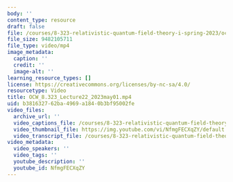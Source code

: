 ```yaml
---
body: ''
content_type: resource
draft: false
file: /courses/8-323-relativistic-quantum-field-theory-i-spring-2023/ocw_8323_lecture22_2023may01_360p_16_9.mp4
file_size: 9482105711
file_type: video/mp4
image_metadata:
  caption: ''
  credit: ''
  image-alt: ''
learning_resource_types: []
license: https://creativecommons.org/licenses/by-nc-sa/4.0/
resourcetype: Video
title: OCW_8.323_Lecture22_2023may01.mp4
uid: b3816327-62ba-4969-a184-0b3bf95002fe
video_files:
  archive_url: ''
  video_captions_file: /courses/8-323-relativistic-quantum-field-theory-i-spring-2023/1VA2jl7dLCT5r97M35kV1CRNhevmhXimh_transcript.webvtt
  video_thumbnail_file: https://img.youtube.com/vi/NfmgFECXqZY/default.jpg
  video_transcript_file: /courses/8-323-relativistic-quantum-field-theory-i-spring-2023/1VA2jl7dLCT5r97M35kV1CRNhevmhXimh_transcript.pdf
video_metadata:
  video_speakers: ''
  video_tags: ''
  youtube_description: ''
  youtube_id: NfmgFECXqZY
---
```

